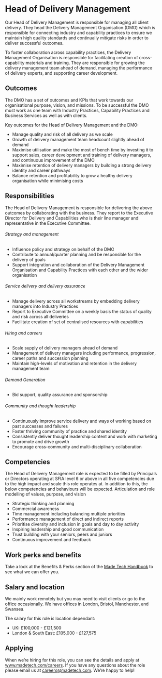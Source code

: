 # Head of Delivery Management

Our Head of Delivery Management is responsible for managing all client delivery. They head the Delivery Management Organisation (DMO) which is responsible for connecting industry and capability practices to ensure we maintain high quality standards and continually mitigate risks in order to deliver successful outcomes.

To foster collaboration across capability practices, the Delivery Management Organisation is responsible for facilitating creation of cross-capability materials and training. They are responsible for growing the delivery management team ahead of demand, managing the performance of delivery experts, and supporting career development.

## Outcomes

The DMO has a set of outcomes and KPIs that work towards our organisational purpose, vision, and missions. To be successful the DMO must work as one team with Industry Practices, Capability Practices and Business Services as well as with clients.

Key outcomes for the Head of Delivery Management and the DMO:

- Manage quality and risk of all delivery as we scale
- Growth of delivery management team headcount slightly ahead of demand
- Maximise utilisation and make the most of bench time by investing it to support sales, career development and training of delivery managers, and continuous improvement of the DMO
- Maximise retention of delivery managers by building a strong delivery identity and career pathways
- Balance retention and profitability to grow a healthy delivery organisation while minimising costs

## Responsibilities

The Head of Delivery Management is responsible for delivering the above outcomes by collaborating with the business. They report to the Executive Director for Delivery and Capabilities who is their line manager and representative in the Executive Committee.

###### Strategy and management

- Influence policy and strategy on behalf of the DMO
- Contribute to annual/quarter planning and be responsible for the delivery of goals
- Support integration and collaboration of the Delivery Management Organisation and Capability Practices with each other and the wider organisation

###### Service delivery and delivery assurance

- Manage delivery across all workstreams by embedding delivery managers into Industry Practices
- Report to Executive Committee on a weekly basis the status of quality and risk across all deliveries
- Facilitate creation of set of centralised resources with capabilities

###### Hiring and careers

- Scale supply of delivery managers ahead of demand
- Management of delivery managers including performance, progression, career paths and succession planning
- Maintain high-levels of motivation and retention in the delivery management team

###### Demand Generation

- Bid support, quality assurance and sponsorship

###### Community and thought leadership

- Continuously improve service delivery and ways of working based on past successes and failures
- Foster thriving community of practice and shared identity
- Consistently deliver thought leadership content and work with marketing to promote and drive growth
- Encourage cross-community and multi-disciplinary collaboration

## Competencies

The Head of Delivery Management role is expected to be filled by Principals or Directors operating at SFIA level 6 or above in all five competencies due to the high impact and scale this role operates at. In addition to this, the below competencies and behaviours will be expected.
Articulation and role modelling of values, purpose, and vision

- Strategic thinking and planning
- Commercial awareness
- Time management including balancing multiple priorities
- Performance management of direct and indirect reports
- Prioritise diversity and inclusion in goals and day to day activity
- Inspiring leadership and good communication
- Trust building with your seniors, peers and juniors
- Continuous improvement and feedback

## Work perks and benefits

Take a look at the Benefits & Perks section of the [Made Tech Handbook](https://github.com/madetech/handbook/tree/main/benefits) to see what we can offer you. 

## Salary and location

We mainly work remotely but you may need to visit clients or go to the office occasionally. We have offices in London, Bristol, Manchester, and Swansea. 

The salary for this role is location dependant:

- UK: £100,000 - £121,500
- London & South East: £105,000 - £127,575

## Applying

When we’re hiring for this role, you can see the details and apply at www.madetech.com/careers. If you have any questions about the role please email us at [careers@madetech.com](mailto:careers@madetech.com). We’re happy to help!

